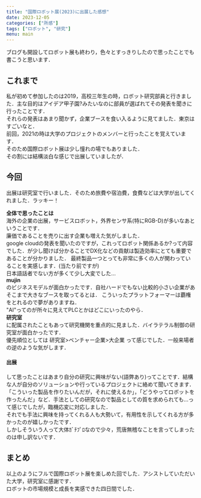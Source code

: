 ```yaml
---
title: "国際ロボット展(2023)に出展した感想"
date: 2023-12-05
categories: ["所感"]
tags: ["ロボット", "研究"]
menu: main
---
```


ブログも開設してロボット展も終わり，色々とすっきりしたので思ったことでも書こうと思います．

## これまで
私が初めて参加したのは2019，高校三年生の時，ロボット研究部員と行きました．主な目的はアイデア甲子園?みたいなのに部員が選ばれてその発表を聞きに行ったことです．  
それらの発表はあまり聞かず，企業ブースを食い入るように見てました．東京はすごいなと．  
前回，2021の時は大学のプロジェクトのメンバーと行ったことを覚えています．  
そのため国際ロボット展は少し憧れの場でもありました．  
その割には結構淡白な感じで出展していましたが．

## 今回
出展は研究室で行いました．そのため旅費や宿泊費，食費などは大学が出してくれました．ラッキー！  

**全体で思ったことは**  
海外の企業の出展，サービスロボット，外界センサ系(特にRGB-D)が多いなあということです．  
廉価であることを売りに出す企業も増えた気がしました．  
google cloudの発表を聞いたのですが，これってロボット関係あるか?って内容でした．が少し聞けば分かることでDX化などの貢献は製造効率にとても重要であることが分かりました．
最終製品一つとっても非常に多くの人が関わっていることを実感します．(当たり前ですが)  
日本語話者でない方が多くて少し大変でした...  
**mujin**  
のビジネスモデルが面白かったです．自社ハードでもない比較的小さい企業があそこまで大きなブースを取ってるとは．
こういったプラットフォーマーは覇権をとれるので夢がありますね．  
"AI"ってのが所々に見えてPLCとかはどこにいったのやら．  
**研究室**  
に配属されたこともあって研究機関を重点的に見ました．バイラテラル制御の研究室が面白かったです．  
優先順位としては 研究室>ベンチャー企業>大企業 って感じでした．一般来場者の逆のような気がします．

#### 出展
して思ったことはあまり自分の研究に興味がない(語弊あり)ってことです．結構な人が自分のソリューションや行っているプロジェクトに絡めて聞いてきます．「こういった製品を作りたいんだが，それに使えるか」，「どうやってロボットを作ったんだ」など．手法としての研究なので製品としての質を求められても...って感じでしたが，臨機応変に対応しました．  
それでも手法に興味を持ってくれる人も大勢いて，有用性を示してくれる方が多かったのが嬉しかったです．  
しかしそういう人って大体ｶﾞﾁﾌﾟﾛなので少々，荒唐無稽なことを言ってしまったのは申し訳ないです．

## まとめ
以上のようにフルで国際ロボット展を楽しめた回でした．アシストしていただいた大学，研究室に感謝です．  
ロボットの市場規模と成長を実感できた四日間でした．
